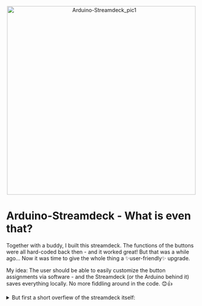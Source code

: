 <p align="center">
  <img src="https://github.com/user-attachments/assets/5ebfb781-1bff-4225-bed2-81b0f29f62f2" alt="Arduino-Streamdeck_pic1" width="500"/>
</p>

# Arduino-Streamdeck - What is even that?
Together with a buddy, I built this streamdeck. The functions of the buttons were all hard-coded back then - and it worked great!
But that was a while ago...
Now it was time to give the whole thing a ✨user-friendly✨ upgrade.

My idea: The user should be able to easily customize the button assignments via software - and the Streamdeck (or the Arduino behind it) saves everything locally. No more fiddling around in the code. 😊👍

<details>
  <summary>But first a short overfiew of the streamdeck itself:</summary>
  
### Used Parts
- Arduino Pro Micro (5V)
- 12 Switches/buttons
- led strip as backlight (optional)


### Circuit diagram
![Untitled Sketch 2_Steckplatine](https://github.com/user-attachments/assets/abe124eb-8918-41ba-aacf-c531ada75a4c)
</details>
